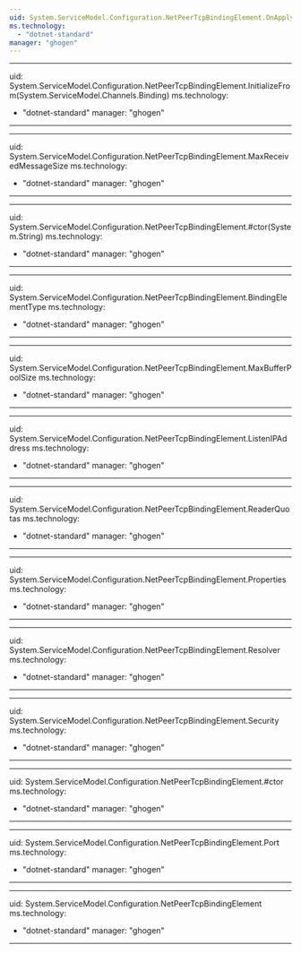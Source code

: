 ```yaml
---
uid: System.ServiceModel.Configuration.NetPeerTcpBindingElement.OnApplyConfiguration(System.ServiceModel.Channels.Binding)
ms.technology: 
  - "dotnet-standard"
manager: "ghogen"
---
```


---
uid: System.ServiceModel.Configuration.NetPeerTcpBindingElement.InitializeFrom(System.ServiceModel.Channels.Binding)
ms.technology: 
  - "dotnet-standard"
manager: "ghogen"
---

---
uid: System.ServiceModel.Configuration.NetPeerTcpBindingElement.MaxReceivedMessageSize
ms.technology: 
  - "dotnet-standard"
manager: "ghogen"
---

---
uid: System.ServiceModel.Configuration.NetPeerTcpBindingElement.#ctor(System.String)
ms.technology: 
  - "dotnet-standard"
manager: "ghogen"
---

---
uid: System.ServiceModel.Configuration.NetPeerTcpBindingElement.BindingElementType
ms.technology: 
  - "dotnet-standard"
manager: "ghogen"
---

---
uid: System.ServiceModel.Configuration.NetPeerTcpBindingElement.MaxBufferPoolSize
ms.technology: 
  - "dotnet-standard"
manager: "ghogen"
---

---
uid: System.ServiceModel.Configuration.NetPeerTcpBindingElement.ListenIPAddress
ms.technology: 
  - "dotnet-standard"
manager: "ghogen"
---

---
uid: System.ServiceModel.Configuration.NetPeerTcpBindingElement.ReaderQuotas
ms.technology: 
  - "dotnet-standard"
manager: "ghogen"
---

---
uid: System.ServiceModel.Configuration.NetPeerTcpBindingElement.Properties
ms.technology: 
  - "dotnet-standard"
manager: "ghogen"
---

---
uid: System.ServiceModel.Configuration.NetPeerTcpBindingElement.Resolver
ms.technology: 
  - "dotnet-standard"
manager: "ghogen"
---

---
uid: System.ServiceModel.Configuration.NetPeerTcpBindingElement.Security
ms.technology: 
  - "dotnet-standard"
manager: "ghogen"
---

---
uid: System.ServiceModel.Configuration.NetPeerTcpBindingElement.#ctor
ms.technology: 
  - "dotnet-standard"
manager: "ghogen"
---

---
uid: System.ServiceModel.Configuration.NetPeerTcpBindingElement.Port
ms.technology: 
  - "dotnet-standard"
manager: "ghogen"
---

---
uid: System.ServiceModel.Configuration.NetPeerTcpBindingElement
ms.technology: 
  - "dotnet-standard"
manager: "ghogen"
---
